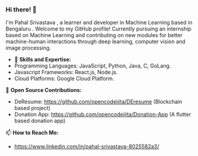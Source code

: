 
### Hi there! 👋

I'm Pahal Srivastava , a learner and developer in Machine Learning based in Bengaluru . Welcome to my GitHub profile!
Currently pursuing an internship based on Machine Learning and contributing on new modules for better machine-human interactions through deep learning, computer vision and image processing. 

- 💼 **Skills and Expertise:**
- Programming Languages: JavaScript, Python, Java, C, GoLang. 
- Javascript Frameworks: React.js, Node.js. 
- Cloud Platforms: Google Cloud Platform. 


🌱 **Open Source Contributions:**
- DeResume: https://github.com/opencodeiiita/DEresume (Blockchain based project)
- Donation App: https://github.com/opencodeiiita/Donation-App (A flutter based donation app)

📫 **How to Reach Me:**
-  https://www.linkedin.com/in/pahal-srivastava-8025582a3/




